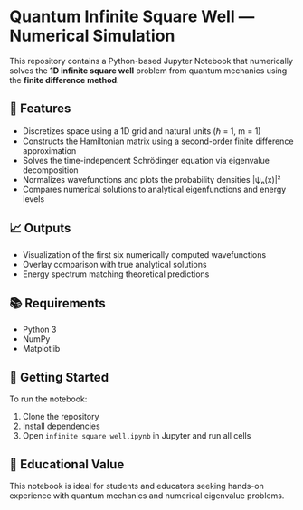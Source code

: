 # Quantum Infinite Square Well — Numerical Simulation

This repository contains a Python-based Jupyter Notebook that numerically solves the **1D infinite square well** problem from quantum mechanics using the **finite difference method**.

## 🔬 Features

- Discretizes space using a 1D grid and natural units (ℏ = 1, m = 1)
- Constructs the Hamiltonian matrix using a second-order finite difference approximation
- Solves the time-independent Schrödinger equation via eigenvalue decomposition
- Normalizes wavefunctions and plots the probability densities |ψₙ(x)|²
- Compares numerical solutions to analytical eigenfunctions and energy levels

## 📈 Outputs

- Visualization of the first six numerically computed wavefunctions
- Overlay comparison with true analytical solutions
- Energy spectrum matching theoretical predictions

## 📚 Requirements

- Python 3
- NumPy
- Matplotlib

## 🚀 Getting Started

To run the notebook:

1. Clone the repository
2. Install dependencies
3. Open `infinite square well.ipynb` in Jupyter and run all cells

## 🧠 Educational Value

This notebook is ideal for students and educators seeking hands-on experience with quantum mechanics and numerical eigenvalue problems.
